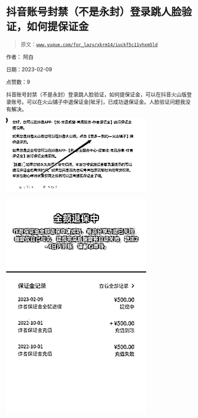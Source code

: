 # 抖音账号封禁（不是永封）登录跳人脸验证，如何提保证金

> 原文：[`www.yuque.com/for_lazy/xkrm14/iuckf5c11yhxm5ld`](https://www.yuque.com/for_lazy/xkrm14/iuckf5c11yhxm5ld)

作者： 阿白

日期：2023-02-09

点赞数：9

抖音账号封禁（不是永封）登录跳人脸验证，如何提保证金，可以在抖音火山版登录账号。可以在火山铺子中退保证金[呲牙]，已成功退保证金。人脸验证问题我没有解决。

![](img/a6a551719dc90a29e78c002e70ceb664.png)

![](img/433b3acef281409606f2545a2ce2f9f3.png)



